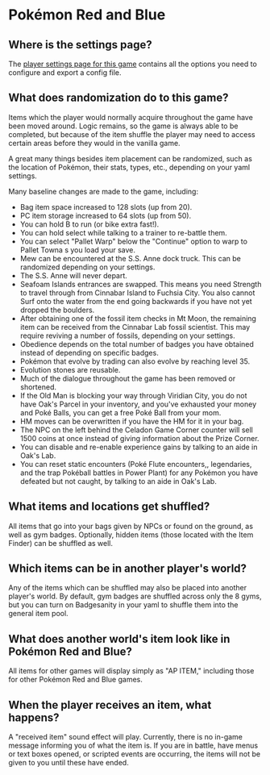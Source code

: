 # Pokémon Red and Blue

## Where is the settings page?

The [player settings page for this game](../player-settings) contains all the options you need to configure and export a
config file.

## What does randomization do to this game?

Items which the player would normally acquire throughout the game have been moved around. Logic remains, so the game is
always able to be completed, but because of the item shuffle the player may need to access certain areas before they
would in the vanilla game.

A great many things besides item placement can be randomized, such as the location of Pokémon, their stats, types, etc., depending on your yaml settings.

Many baseline changes are made to the game, including:

* Bag item space increased to 128 slots (up from 20).
* PC item storage increased to 64 slots (up from 50).
* You can hold B to run (or bike extra fast!).
* You can hold select while talking to a trainer to re-battle them.
* You can select "Pallet Warp" below the "Continue" option to warp to Pallet Towna s you load your save.
* Mew can be encountered at the S.S. Anne dock truck. This can be randomized depending on your settings.
* The S.S. Anne will never depart.
* Seafoam Islands entrances are swapped. This means you need Strength to travel through from Cinnabar Island to Fuchsia
City. You also cannot Surf onto the water from the end going backwards if you have not yet dropped the boulders.
* After obtaining one of the fossil item checks in Mt Moon, the remaining item can be received from the Cinnabar Lab
fossil scientist. This may require reviving a number of fossils, depending on your settings.
* Obedience depends on the total number of badges you have obtained instead of depending on specific badges.
* Pokémon that evolve by trading can also evolve by reaching level 35.
* Evolution stones are reusable.
* Much of the dialogue throughout the game has been removed or shortened.
* If the Old Man is blocking your way through Viridian City, you do not have Oak's Parcel in your inventory, and you've
exhausted your money and Poké Balls, you can get a free Poké Ball from your mom.
* HM moves can be overwritten if you have the HM for it in your bag.
* The NPC on the left behind the Celadon Game Corner counter will sell 1500 coins at once instead of giving information
about the Prize Corner.
* You can disable and re-enable experience gains by talking to an aide in Oak's Lab.
* You can reset static encounters (Poké Flute encounters,, legendaries, and the trap Pokéball battles in Power Plant)
for any Pokémon you have defeated but not caught, by talking to an aide in Oak's Lab.

## What items and locations get shuffled?

All items that go into your bags given by NPCs or found on the ground, as well as gym badges.
Optionally, hidden items (those located with the Item Finder) can be shuffled as well.

## Which items can be in another player's world?

Any of the items which can be shuffled may also be placed into another player's world.
By default, gym badges are shuffled across only the 8 gyms, but you can turn on Badgesanity in your yaml to shuffle them
into the general item pool.

## What does another world's item look like in Pokémon Red and Blue?

All items for other games will display simply as "AP ITEM," including those for other Pokémon Red and Blue games.

## When the player receives an item, what happens?

A "received item" sound effect will play. Currently, there is no in-game message informing you of what the item is.
If you are in battle, have menus or text boxes opened, or scripted events are occurring, the items will not be given to
you until these have ended.
